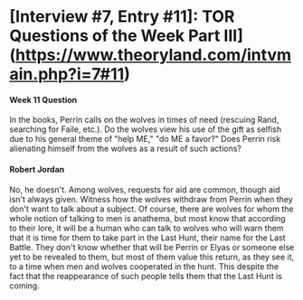 # [Interview #7, Entry #11]: TOR Questions of the Week Part III](https://www.theoryland.com/intvmain.php?i=7#11)

#### Week 11 Question

In the books, Perrin calls on the wolves in times of need (rescuing Rand, searching for Faile, etc.). Do the wolves view his use of the gift as selfish due to his general theme of "help ME," "do ME a favor?" Does Perrin risk alienating himself from the wolves as a result of such actions?

#### Robert Jordan

No, he doesn't. Among wolves, requests for aid are common, though aid isn't always given. Witness how the wolves withdraw from Perrin when they don't want to talk about a subject. Of course, there are wolves for whom the whole notion of talking to men is anathema, but most know that according to their lore, it will be a human who can talk to wolves who will warn them that it is time for them to take part in the Last Hunt, their name for the Last Battle. They don't know whether that will be Perrin or Elyas or someone else yet to be revealed to them, but most of them value this return, as they see it, to a time when men and wolves cooperated in the hunt. This despite the fact that the reappearance of such people tells them that the Last Hunt is coming.

